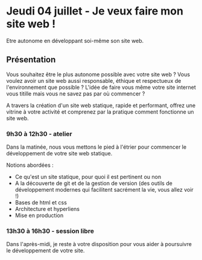 # Jeudi 04 juillet - Je veux faire mon site web !

Etre autonome en développant soi-même son site web.


## Présentation

Vous souhaitez être le plus autonome possible avec votre site web ? Vous voulez avoir un site web aussi responsable, éthique et respectueux de l'environnement que possible ? L'idée de faire vous même votre site internet vous titille mais vous ne savez pas par où commencer ?

A travers la création d'un site web statique, rapide et performant, offrez une vitrine à votre activité et comprenez par la pratique comment fonctionne un site web.


### 9h30 à 12h30 - atelier

Dans la matinée, nous vous mettons le pied à l'étrier pour commencer le développement de  votre site web statique.

Notions abordées :
- Ce qu'est un site statique, pour quoi il est pertinent ou non
- A la découverte de git et de la gestion de version (des outils de développement modernes qui facilitent sacrément la vie, vous allez voir !)
- Bases de html et css
- Architecture et hyperliens
- Mise en production


### 13h30 à 16h30 - session libre

Dans l'après-midi, je reste à votre disposition pour vous aider à poursuivre le développement de votre site.